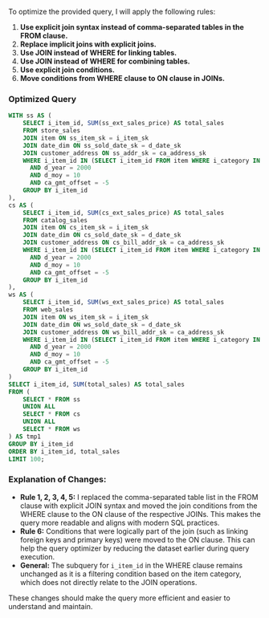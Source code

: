 To optimize the provided query, I will apply the following rules:

1. **Use explicit join syntax instead of comma-separated tables in the FROM clause.**
2. **Replace implicit joins with explicit joins.**
3. **Use JOIN instead of WHERE for linking tables.**
4. **Use JOIN instead of WHERE for combining tables.**
5. **Use explicit join conditions.**
6. **Move conditions from WHERE clause to ON clause in JOINs.**

### Optimized Query

```sql
WITH ss AS (
    SELECT i_item_id, SUM(ss_ext_sales_price) AS total_sales
    FROM store_sales
    JOIN item ON ss_item_sk = i_item_sk
    JOIN date_dim ON ss_sold_date_sk = d_date_sk
    JOIN customer_address ON ss_addr_sk = ca_address_sk
    WHERE i_item_id IN (SELECT i_item_id FROM item WHERE i_category IN ('Jewelry'))
      AND d_year = 2000
      AND d_moy = 10
      AND ca_gmt_offset = -5
    GROUP BY i_item_id
), 
cs AS (
    SELECT i_item_id, SUM(cs_ext_sales_price) AS total_sales
    FROM catalog_sales
    JOIN item ON cs_item_sk = i_item_sk
    JOIN date_dim ON cs_sold_date_sk = d_date_sk
    JOIN customer_address ON cs_bill_addr_sk = ca_address_sk
    WHERE i_item_id IN (SELECT i_item_id FROM item WHERE i_category IN ('Jewelry'))
      AND d_year = 2000
      AND d_moy = 10
      AND ca_gmt_offset = -5
    GROUP BY i_item_id
), 
ws AS (
    SELECT i_item_id, SUM(ws_ext_sales_price) AS total_sales
    FROM web_sales
    JOIN item ON ws_item_sk = i_item_sk
    JOIN date_dim ON ws_sold_date_sk = d_date_sk
    JOIN customer_address ON ws_bill_addr_sk = ca_address_sk
    WHERE i_item_id IN (SELECT i_item_id FROM item WHERE i_category IN ('Jewelry'))
      AND d_year = 2000
      AND d_moy = 10
      AND ca_gmt_offset = -5
    GROUP BY i_item_id
)
SELECT i_item_id, SUM(total_sales) AS total_sales
FROM (
    SELECT * FROM ss
    UNION ALL
    SELECT * FROM cs
    UNION ALL
    SELECT * FROM ws
) AS tmp1
GROUP BY i_item_id
ORDER BY i_item_id, total_sales
LIMIT 100;
```

### Explanation of Changes:
- **Rule 1, 2, 3, 4, 5:** I replaced the comma-separated table list in the FROM clause with explicit JOIN syntax and moved the join conditions from the WHERE clause to the ON clause of the respective JOINs. This makes the query more readable and aligns with modern SQL practices.
- **Rule 6:** Conditions that were logically part of the join (such as linking foreign keys and primary keys) were moved to the ON clause. This can help the query optimizer by reducing the dataset earlier during query execution.
- **General:** The subquery for `i_item_id` in the WHERE clause remains unchanged as it is a filtering condition based on the item category, which does not directly relate to the JOIN operations.

These changes should make the query more efficient and easier to understand and maintain.